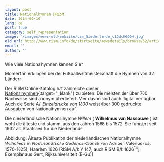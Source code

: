 ```yaml
---
layout: post
title: Nationalhymnen @RISM
date: 2014-06-16
lang: de
post: true
category: self_representation
image: "/images/news-old-website/csm_Niederlande_c13dc86004.jpg"
old_url: http://www.rism.info/de/startseite/newsdetails/browse/62/article/64/national-anthems-rism.html
email: ''
author: ''
---
```


Wie viele Nationalhymnen kennen Sie?

Momentan erklingen bei der Fußballweltmeisterschaft die Hymnen von 32 Ländern.

Der RISM Online-Katalog hat zahlreiche dieser [Nationalhymnen](https://opac.rism.info/metaopac/refineSearch.do?methodToCall=filterSearch&id=subject_facet&subval=Nationalhymnen){:target="_blank"} zu bieten. Die meisten der über 700 Nachweise sind anonym überliefert. Vier davon sind auch digital verfügbar. Auch die Serie A/I _Einzeldrucke von 1800_ weist über 300 gedruckte Ausgaben von Nationalhymnen auf.

Die niederländische Nationalhymne _Willem_ ( **Wilhelmus van Nassouwe** ) ist wohl die älteste und stammt aus den Jahren 1568 bis 1572. Sie fungiert seit 1932 als Staatslied für die Niederlande.

Abbildung: Älteste Publikation der niederländischen Nationalhymne _Wilhelmus_ in _Nederlandtsche Gedenck-Clanck_ von Adriaen Valerius (ca. 1570-1625), Haarlem 1626 [RISM A/I: V 147; auch RISM B/I: 1626<sup>14</sup>; Exemplar aus Gent, Rijksuniversiteit (B-Gu)]
